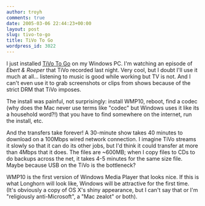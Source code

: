 ```yaml
---
author: troyh
comments: true
date: 2005-03-06 22:44:23+00:00
layout: post
slug: tivo-to-go
title: TiVo To Go
wordpress_id: 3022
---
```


I just installed [TiVo To Go](http://www.tivo.com/4.9.19.asp) on my Windows PC. I'm watching an episode of _Ebert & Roeper_ that TiVo recorded last night. Very cool, but I doubt I'll use it much at all... listening to music is good while working but TV is not. And I can't even use it to grab screenshots or clips from shows because of the strict DRM that TiVo imposes.

The install was painful, not surprisingly: install WMP10, reboot, find a codec (why does the Mac never use terms like "codec" but Windows uses it like its a household word?!) that you have to find somewhere on the internet, run the install, etc.

And the transfers take forever! A 30-minute show takes 40 minutes to download on a 100Mbps wired network connection. I imagine TiVo streams it slowly so that it can do its other jobs, but I'd think it could transfer at more than 4Mbps that it does. The files are ~600MB; when I copy files to CDs to do backups across the net, it takes 4-5 minutes for the same size file. Maybe because USB on the TiVo is the bottleneck?

WMP10 is the first version of Windows Media Player that looks nice. If this is what Longhorn will look like, Windows will be attractive for the first time. (It's obviously a copy of OS X's shiny appearance, but I can't say that or I'm "religiously anti-Microsoft", a "Mac zealot" or both).
